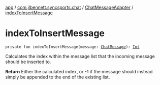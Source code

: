 [app](../../index.md) / [com.jlbennett.syncsports.chat](../index.md) / [ChatMessageAdapter](index.md) / [indexToInsertMessage](./index-to-insert-message.md)

# indexToInsertMessage

`private fun indexToInsertMessage(message: `[`ChatMessage`](../-chat-message/index.md)`): `[`Int`](https://kotlinlang.org/api/latest/jvm/stdlib/kotlin/-int/index.html)

Calculates the index within the message list that the incoming message should be inserted to.

**Return**
Either the calculated index, or -1 if the message should instead simply be appended to the end of the existing list.

